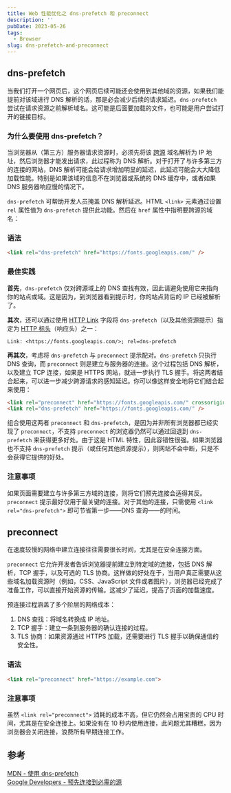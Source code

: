 ```yaml
---
title: Web 性能优化之 dns-prefetch 和 preconnect
description: ''
pubDate: 2023-05-26
tags:
  - Browser
slug: dns-prefetch-and-preconnect
---
```


## dns-prefetch

当我们打开一个网页后，这个网页后续可能还会使用到其他域的资源，如果我们能提前对该域进行 DNS 解析的话，那是必会减少后续的请求延迟。`dns-prefetch` 尝试在请求资源之前解析域名。这可能是后面要加载的文件，也可能是用户尝试打开的链接目标。

### 为什么要使用 dns-prefetch？

当浏览器从（第三方）服务器请求资源时，必须先将该 [跨源](https://developer.mozilla.org/zh-CN/docs/Web/HTTP/CORS) 域名解析为 IP 地址，然后浏览器才能发出请求，此过程称为 DNS 解析。对于打开了与许多第三方的连接的网站，DNS 解析可能会给请求增加明显的延迟，此延迟可能会大大降低加载性能。特别是如果该域的信息不在浏览器或系统的 DNS 缓存中，或者如果 DNS 服务器响应慢的情况下。

`dns-prefetch` 可帮助开发人员掩盖 DNS 解析延迟。HTML `<link>` 元素通过设置 `rel` 属性值为 `dns-prefetch` 提供此功能。然后在 `href` 属性中指明要跨源的域名：

### 语法

```html
<link rel="dns-prefetch" href="https://fonts.googleapis.com/" />
```

### 最佳实践

**首先**，`dns-prefetch` 仅对跨源域上的 DNS 查找有效，因此请避免使用它来指向你的站点或域。这是因为，到浏览器看到提示时，你的站点背后的 IP 已经被解析了。

**其次**，还可以通过使用 [HTTP Link](https://developer.mozilla.org/zh-CN/docs/Web/HTTP/Headers/Link) 字段将 `dns-prefetch`（以及其他资源提示）指定为 [HTTP 标头](https://developer.mozilla.org/zh-CN/docs/Web/HTTP/Headers)（响应头）之一：

```http
Link: <https://fonts.googleapis.com/>; rel=dns-prefetch
```

**再其次**，考虑将 `dns-prefetch` 与 `preconnect` 提示配对。`dns-prefetch` 只执行 DNS 查询，而 `preconnect` 则是建立与服务器的连接。这个过程包括 DNS 解析，以及建立 TCP 连接，如果是 HTTPS 网站，就进一步执行 TLS 握手。将这两者结合起来，可以进一步减少跨源请求的感知延迟。你可以像这样安全地将它们结合起来使用：

```html
<link rel="preconnect" href="https://fonts.googleapis.com/" crossorigin />
<link rel="dns-prefetch" href="https://fonts.googleapis.com/" />
```

组合使用这两者 `preconnect` 和 `dns-prefetch`，是因为并非所有浏览器都已经实现了 `preconnect`，不支持 `preconnect` 的浏览器仍然可以通过回退到 `dns-prefetch` 来获得更多好处。由于这是 HTML 特性，因此容错性很强。如果浏览器也不支持 `dns-prefetch` 提示（或任何其他资源提示），则网站不会中断，只是不会获得它提供的好处。

### 注意事项

如果页面需要建立与许多第三方域的连接，则将它们预先连接会适得其反。`preconnect` 提示最好仅用于最关键的连接。对于其他的连接，只需使用 `<link rel="dns-prefetch">` 即可节省第一步——DNS 查询——的时间。

## preconnect

在速度较慢的网络中建立连接往往需要很长时间，尤其是在安全连接方面。

`preconnect` 它允许开发者告诉浏览器提前建立到特定域的连接，包括 DNS 解析，TCP 握手，以及可选的 TLS 协商。这样做的好处在于，当用户真正需要从这些域名加载资源时（例如，CSS、JavaScript 文件或者图片），浏览器已经完成了准备工作，可以直接开始资源的传输。这减少了延迟，提高了页面的加载速度。

预连接过程涵盖了多个阶层的网络成本：

1. DNS 查找：将域名转换成 IP 地址。
2. TCP 握手：建立一条到服务器的确认连接的过程。
3. TLS 协商：如果资源通过 HTTPS 加载，还需要进行 TLS 握手以确保通信的安全性。

### 语法

```html
<link rel="preconnect" href="https://example.com">
```

### 注意事项

虽然 `<link rel="preconnect">` 消耗的成本不高，但它仍然会占用宝贵的 CPU 时间，尤其是在安全连接上。如果没有在 10 秒内使用连接，此问题尤其糟糕，因为浏览器会关闭连接，浪费所有早期连接工作。


## 参考

[MDN - 使用 dns-prefetch](https://developer.mozilla.org/zh-CN/docs/Web/Performance/dns-prefetch)\
[Google Developers - 预先连接到必需的源](https://developer.chrome.com/docs/lighthouse/performance/uses-rel-preconnect?hl=zh-cn)